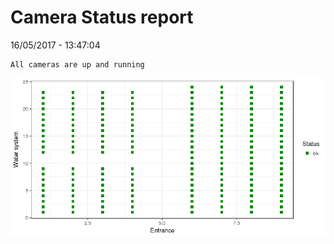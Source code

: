 Camera Status report
================
16/05/2017 - 13:47:04

    All cameras are up and running

![](camreport_files/figure-markdown_github/unnamed-chunk-2-1.png)
